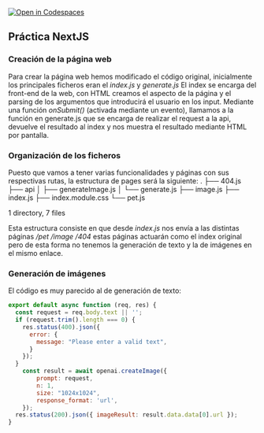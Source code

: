 [![Open in Codespaces](https://classroom.github.com/assets/launch-codespace-f4981d0f882b2a3f0472912d15f9806d57e124e0fc890972558857b51b24a6f9.svg)](https://classroom.github.com/open-in-codespaces?assignment_repo_id=9620990)

## Práctica NextJS

### Creación de la página web

Para crear la página web hemos modificado el código original, inicialmente los principales ficheros eran el *index.js* y *generate.js*
El index se encarga del front-end de la web, con HTML creamos el aspecto de la página y el parsing de los argumentos que introducirá el usuario en los input.
Mediante una función *onSubmit()* (activada mediante un evento), llamamos a la función en generate.js que se encarga de realizar el request a la api, devuelve el resultado al index y nos muestra el resultado mediante HTML por pantalla.

### Organización de los ficheros

Puesto que vamos a tener varias funcionalidades y páginas con sus respectivas rutas, la estructura de pages será la siguiente:
.
├── 404.js
├── api
│   ├── generateImage.js
│   └── generate.js
├── image.js
├── index.js
├── index.module.css
└── pet.js

1 directory, 7 files

Esta estructura consiste en que desde *index.js* nos envía a las distintas páginas */pet /image /404* estas páginas actuarán como el index original pero de esta forma no tenemos la generación de texto y la de imágenes en el mismo enlace.

### Generación de imágenes

El código es muy parecido al de generación de texto:

```js
export default async function (req, res) {
  const request = req.body.text || '';
  if (request.trim().length === 0) {
    res.status(400).json({
      error: {
        message: "Please enter a valid text",
      }
    });
  }
    const result = await openai.createImage({
        prompt: request,
        n: 1,
        size: "1024x1024",
        response_format: 'url',
    });
  res.status(200).json({ imageResult: result.data.data[0].url });
}
```
